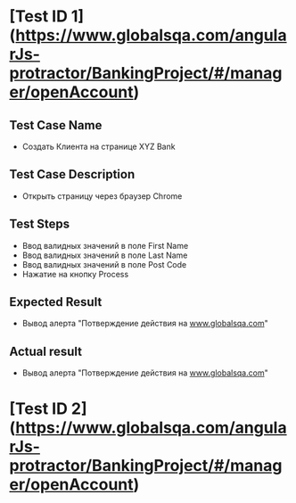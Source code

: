 #  [Test ID 1] (https://www.globalsqa.com/angularJs-protractor/BankingProject/#/manager/openAccount)
## Test Case Name
* Создать Клиента на странице XYZ Bank
## Test Case Description
* Открыть страницу через браузер Chrome   
## Test Steps
* Ввод валидных значений в поле First Name
* Ввод валидных значений в поле Last Name
* Ввод валидных значений в поле Post Code
* Нажатие на кнопку Process
## Expected Result
* Вывод алерта "Потверждение действия на www.globalsqa.com" 
## Actual result
* Вывод алерта "Потверждение действия на www.globalsqa.com"

#  [Test ID 2] (https://www.globalsqa.com/angularJs-protractor/BankingProject/#/manager/openAccount)
